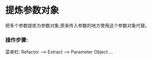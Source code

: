 # 提炼参数对象

把多个参数提炼为参数对象,原来传入参数的地方使用这个参数对象代替。

### 操作步骤:

菜单栏: Refactor —&gt; Extract —&gt; Parameter Object ...




